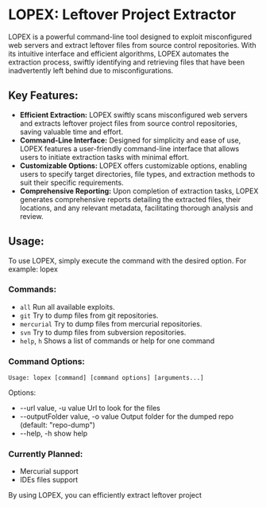 # LOPEX: Leftover Project Extractor

LOPEX is a powerful command-line tool designed to exploit misconfigured web servers and extract leftover files from source control repositories. With its intuitive interface and efficient algorithms, LOPEX automates the extraction process, swiftly identifying and retrieving files that have been inadvertently left behind due to misconfigurations.

## Key Features:
- **Efficient Extraction:** LOPEX swiftly scans misconfigured web servers and extracts leftover project files from source control repositories, saving valuable time and effort.
- **Command-Line Interface:** Designed for simplicity and ease of use, LOPEX features a user-friendly command-line interface that allows users to initiate extraction tasks with minimal effort.
- **Customizable Options:** LOPEX offers customizable options, enabling users to specify target directories, file types, and extraction methods to suit their specific requirements.
- **Comprehensive Reporting:** Upon completion of extraction tasks, LOPEX generates comprehensive reports detailing the extracted files, their locations, and any relevant metadata, facilitating thorough analysis and review.

## Usage:

To use LOPEX, simply execute the command with the desired option. For example:
lopex


### Commands:

* `all`        Run all available exploits.
* `git`       Try to dump files from git repositories.
* `mercurial`  Try to dump files from mercurial repositories.
* `svn`       Try to dump files from subversion repositories.
* `help`, `h`  Shows a list of commands or help for one command

### Command Options:
```
Usage: lopex [command] [command options] [arguments...]
```

Options: 
* --url value, -u value Url to look for the files
* --outputFolder value, -o value Output folder for the dumped repo (default: "repo-dump") 
* --help, -h show help


### Currently Planned:

* Mercurial support
* IDEs files support

By using LOPEX, you can efficiently extract leftover project
